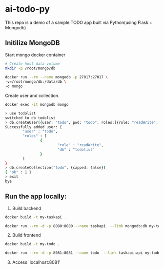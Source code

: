 # ai-todo-py

This repo is a demo of a sample TODO app built via Python(using Flask + Mongodb)


## Initilize MongoDB

Start mongo docker container
```bash
# Create host data volume
mkdir -p /root/mongo/db
 
docker run --rm --name mongodb -p 27017:27017 \
-v=/root/mongo/db:/data/db \
-d mongo
```

Create user and collection.
```bash
docker exec -it mongodb mongo

> use todolist
switched to db todolist
> db.createUser({user: "todo", pwd: "todo", roles:[{role: "readWrite", db: "todolist"}]})
Successfully added user: {
        "user" : "todo",
        "roles" : [
                {
                        "role" : "readWrite",
                        "db" : "todolist"
                }
        ]
}
> db.createCollection("todo", {capped: false})
{ "ok" : 1 }
> exit
bye
```

## Run the app locally:

1. Build backend
```bash
docker build -t my-taskapi .

docker run --rm -d -p 8080:8080 --name taskapi  --link mongodb:db my-taskapi
```

2. Build frontend
```bash
docker build -t my-todo .

docker run --rm -d -p 8081:8081 --name todo  --link taskapi:api my-todo
```

3. Access 'localhost:8081'

